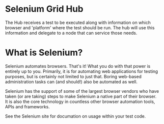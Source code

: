 # Selenium Grid Hub

The Hub receives a test to be executed along with information on which browser and 'platform' where the test should be run. 
The hub will use this information and delegate to a node that can service those needs.

# What is Selenium?

Selenium automates browsers. That's it! What you do with that power is entirely up to you. Primarily, 
it is for automating web applications for testing purposes, but is certainly not limited to just that. Boring web-based 
administration tasks can (and should!) also be automated as well.

Selenium has the support of some of the largest browser vendors who have taken (or are taking) steps to make Selenium a 
native part of their browser. It is also the core technology in countless other browser automation tools, APIs and frameworks.

See the Selenium site for documation on usage within your test code.